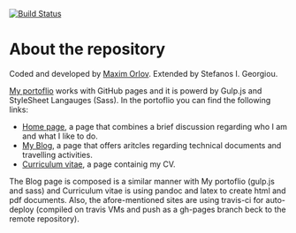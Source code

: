 [![Build Status](https://travis-ci.org/stefanos1316/my_portfolio.svg?branch=master)](https://travis-ci.org/stefanos1316/my_portfolio)

# About the repository

Coded and developed by [Maxim Orlov](https://github.com/orlovmax).
Extended by Stefanos I. Georgiou.

[My portoflio](http://stefanos1316.github.io/my_portfolio/index.html) works with GitHub pages and it is powerd by Gulp.js and StyleSheet Langauges (Sass).
In the portoflio you can find the following links:

* [Home page](https://stefanos1316.github.io/my_portfolio/home.html), a page that combines a brief discussion regarding who I am and what I like to do.
* [My Blog](https://stefanos1316.github.io/my_blog/index.html), a page that offers aritcles regarding technical documents and travelling activities.
* [Curriculum vitae](https://stefanos1316.github.io/my_curriculum_vitae/index.html), a page containig my CV.

The Blog page is composed is a similar manner with My portoflio (gulp.js and sass) and Curriculum vitae is using pandoc and latex to create html and pdf documents.
Also, the afore-mentioned sites are using travis-ci for auto-deploy (compiled on travis VMs and push as a gh-pages branch beck to the remote repository).

